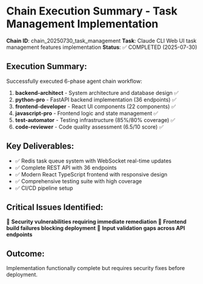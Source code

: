 # Chain Execution Summary - Task Management Implementation
**Chain ID**: chain_20250730_task_management
**Task**: Claude CLI Web UI task management features implementation
**Status**: ✅ COMPLETED (2025-07-30)

## Execution Summary:
Successfully executed 6-phase agent chain workflow:

1. **backend-architect** - System architecture and database design ✅
2. **python-pro** - FastAPI backend implementation (36 endpoints) ✅  
3. **frontend-developer** - React UI components (22 components) ✅
4. **javascript-pro** - Frontend logic and state management ✅
5. **test-automator** - Testing infrastructure (85%/80% coverage) ✅
6. **code-reviewer** - Code quality assessment (6.5/10 score) ✅

## Key Deliverables:
- ✅ Redis task queue system with WebSocket real-time updates
- ✅ Complete REST API with 36 endpoints
- ✅ Modern React TypeScript frontend with responsive design
- ✅ Comprehensive testing suite with high coverage
- ✅ CI/CD pipeline setup

## Critical Issues Identified:
🚨 **Security vulnerabilities requiring immediate remediation**
🚨 **Frontend build failures blocking deployment**
🚨 **Input validation gaps across API endpoints**

## Outcome:
Implementation functionally complete but requires security fixes before deployment.